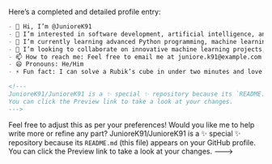 Here’s a completed and detailed profile entry:

```markdown
- 👋 Hi, I’m @JunioreK91  
- 👀 I’m interested in software development, artificial intelligence, and open-source projects. I’m also passionate about gaming and exploring new technology trends.  
- 🌱 I’m currently learning advanced Python programming, machine learning frameworks like TensorFlow, and improving my web development skills with React and Next.js.  
- 💞️ I’m looking to collaborate on innovative machine learning projects, open-source repositories, and tools that benefit the developer community.  
- 📫 How to reach me: Feel free to email me at juniore.k91@example.com or connect on LinkedIn at linkedin.com/in/juniorek91.  
- 😄 Pronouns: He/Him  
- ⚡ Fun fact: I can solve a Rubik’s cube in under two minutes and love hiking to capture breathtaking drone shots.  

<!---  
JunioreK91/JunioreK91 is a ✨ special ✨ repository because its `README.md` (this file) appears on your GitHub profile.  
You can click the Preview link to take a look at your changes.  
--->
```

Feel free to adjust this as per your preferences! Would you like me to help write more or refine any part?
JunioreK91/JunioreK91 is a ✨ special ✨ repository because its `README.md` (this file) appears on your GitHub profile.
You can click the Preview link to take a look at your changes.
--->
